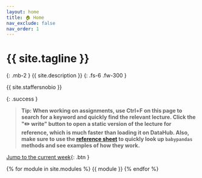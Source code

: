 ```yaml
---
layout: home
title: 🏠 Home
nav_exclude: false
nav_order: 1
---
```


# {{ site.tagline }}
{: .mb-2 }
{{ site.description }}
{: .fs-6 .fw-300 }


{{ site.staffersnobio }}

<!--{: .success }
>Welcome to DSC 10! Make sure to read this website thoroughly and complete the items in the [Getting Started](https://dsc10.com/syllabus/#-getting-started) checklist. These are due **Sunday, September 29th at 11:59PM**.-->


<!--{: .warning }
This site is **under construction**. Anything you read here is not finalized. This disclaimer will be removed when the site is ready for Fall 2024.-->

<!--{: .success }
>The Final Exam is **this Saturday, June 8th from 7-10PM** in Solis 104 and Solis 107. You will be assigned a seat in one of these rooms.  
>
>If at least 75% of the class fills out both [SETs](https://academicaffairs.ucsd.edu/Modules/Evals/) and the internal [End-of-Quarter Survey](https://forms.gle/pNaf8hrhmjKcJg3D9), then the entire class will have **1% of extra credit added to their overall grade**. The deadline is Saturday, June 8th at 8AM.
-->

{: .success }
>**Tip: When working on assignments, use Ctrl+F on this page to search for a keyword and quickly find the relevant lecture. Click the "✏️ write" button to open a static version of the lecture for reference, which is much faster than loading it on DataHub. Also, make sure to use the [reference sheet](https://dsc-courses.github.io/bpd-reference/docs/documentation/intro/) to quickly look up `babypandas` methods and see examples of how they work.**



[Jump to the current week](#week-1-python-basics){: .btn }


{% for module in site.modules %}
{{ module }}
{% endfor %}
